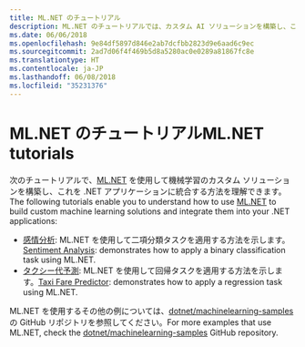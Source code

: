```yaml
---
title: ML.NET のチュートリアル
description: ML.NET のチュートリアルでは、カスタム AI ソリューションを構築し、これを .NET アプリケーションに統合する方法について説明しています。
ms.date: 06/06/2018
ms.openlocfilehash: 9e84df5897d846e2ab7dcfbb2823d9e6aad6c9ec
ms.sourcegitcommit: 2ad7d06f4f469b5d8a5280ac0e0289a81867fc8e
ms.translationtype: HT
ms.contentlocale: ja-JP
ms.lasthandoff: 06/08/2018
ms.locfileid: "35231376"
---
```

# <a name="mlnet-tutorials"></a><span data-ttu-id="fe741-103">ML.NET のチュートリアル</span><span class="sxs-lookup"><span data-stu-id="fe741-103">ML.NET tutorials</span></span>

<span data-ttu-id="fe741-104">次のチュートリアルで、[ML.NET](../index.md) を使用して機械学習のカスタム ソリューションを構築し、これを .NET アプリケーションに統合する方法を理解できます。</span><span class="sxs-lookup"><span data-stu-id="fe741-104">The following tutorials enable you to understand how to use [ML.NET](../index.md) to build custom machine learning solutions and integrate them into your .NET applications:</span></span>

* <span data-ttu-id="fe741-105">[感情分析](sentiment-analysis.md): ML.NET を使用して二項分類タスクを適用する方法を示します。</span><span class="sxs-lookup"><span data-stu-id="fe741-105">[Sentiment Analysis](sentiment-analysis.md): demonstrates how to apply a binary classification task using ML.NET.</span></span>
* <span data-ttu-id="fe741-106">[タクシー代予測](taxi-fare.md): ML.NET を使用して回帰タスクを適用する方法を示します。</span><span class="sxs-lookup"><span data-stu-id="fe741-106">[Taxi Fare Predictor](taxi-fare.md): demonstrates how to apply a regression task using ML.NET.</span></span>

<span data-ttu-id="fe741-107">ML.NET を使用するその他の例については、[dotnet/machinelearning-samples](https://github.com/dotnet/machinelearning-samples) の GitHub リポジトリを参照してください。</span><span class="sxs-lookup"><span data-stu-id="fe741-107">For more examples that use ML.NET, check the [dotnet/machinelearning-samples](https://github.com/dotnet/machinelearning-samples) GitHub repository.</span></span>
